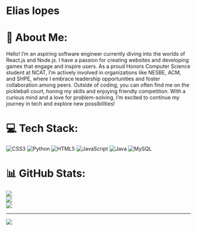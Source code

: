 # Elias lopes
# 💫 About Me:
Hello! I’m an aspiring software engineer currently diving into the worlds of React.js and Node.js. I have a passion for creating websites and developing games that engage and inspire users. As a proud Honors Computer Science student at NCAT, I’m actively involved in organizations like NESBE, ACM, and SHPE, where I embrace leadership opportunities and foster collaboration among peers. Outside of coding, you can often find me on the pickleball court, honing my skills and enjoying friendly competition. With a curious mind and a love for problem-solving, I’m excited to continue my journey in tech and explore new possibilities!


# 💻 Tech Stack:
![CSS3](https://img.shields.io/badge/css3-%231572B6.svg?style=for-the-badge&logo=css3&logoColor=white) ![Python](https://img.shields.io/badge/python-3670A0?style=for-the-badge&logo=python&logoColor=ffdd54) ![HTML5](https://img.shields.io/badge/html5-%23E34F26.svg?style=for-the-badge&logo=html5&logoColor=white) ![JavaScript](https://img.shields.io/badge/javascript-%23323330.svg?style=for-the-badge&logo=javascript&logoColor=%23F7DF1E) ![Java](https://img.shields.io/badge/java-%23ED8B00.svg?style=for-the-badge&logo=openjdk&logoColor=white) ![MySQL](https://img.shields.io/badge/mysql-4479A1.svg?style=for-the-badge&logo=mysql&logoColor=white)
# 📊 GitHub Stats:
![](https://github-readme-stats.vercel.app/api?username=Eliaslopes248&theme=dark&hide_border=false&include_all_commits=false&count_private=false)<br/>
![](https://github-readme-streak-stats.herokuapp.com/?user=Eliaslopes248&theme=dark&hide_border=false)<br/>
![](https://github-readme-stats.vercel.app/api/top-langs/?username=Eliaslopes248&theme=dark&hide_border=false&include_all_commits=false&count_private=false&layout=compact)

---
[![](https://visitcount.itsvg.in/api?id=Eliaslopes248&icon=0&color=0)](https://visitcount.itsvg.in)

<!-- Proudly created with GPRM ( https://gprm.itsvg.in ) -->
